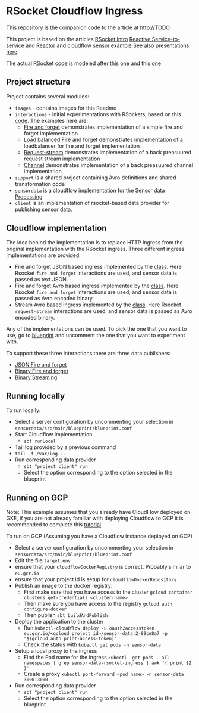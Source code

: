 # RSocket Cloudflow Ingress

This repository is the companion code to the article at [http://TODO](http://TODO)

This project is based on the articles [RSocket Intro](https://www.baeldung.com/rsocket)
[Reactive Service-to-service](https://dzone.com/articles/reactive-service-to-service-communication-with-rso-1)
and [Reactor](https://www.baeldung.com/reactor-core) and cloudflow [sensor example](https://github.com/lightbend/cloudflow/tree/master/examples/snippets/modules/ROOT/examples/sensor-data-scala)
See also presentations [here](https://www.youtube.com/watch?v=QJ3xw0MF-3U&list=PLQ4mEUUwQwBoGe4UX5mVbsNkt7DPk03Dl)

The actual RSocket code is modeled after this [one](https://github.com/b3rnoulli/rsocket-examples) and this [one](https://github.com/rsocket/rsocket-java/tree/develop/rsocket-examples/src/main/java/io/rsocket/examples/transport/tcp)


## Project structure
Project contains several modules:
* `images` - contains images for this Readme
* `interactions` - initial experimentations with RSockets, based on this [code](https://github.com/b3rnoulli/rsocket-examples).
The examples here are:
    * [Fire and forget](interactions/src/main/scala/com/lightbend/rsocket/examples/FireAndForgetClient.scala) 
    demonstrates implementation of a simple fire and forget implementation
    * [Load balanced Fire and forget](interactions/src/main/scala/com/lightbend/rsocket/examples/Multiserver.scala) 
    demonstrates implementation of a loadbalancer for fire and forget implementation
    * [Request-stream](interactions/src/main/scala/com/lightbend/rsocket/examples/StreamingClient.scala) 
    demonstrates implementation of a back preasuured request stream implementation
    * [Channel](interactions/src/main/scala/com/lightbend/rsocket/examples/ChannelEchoClient.scala) 
    demonstrates implementation of a back preasuured channel implementation
* `support` is a shared project containing Avro definitions and shared transformation code
* `sensordata` is a cloudflow implementation for the [Sensor data Processing](https://cloudflow.io/docs/current/get-started/hello-world-example.html)
* `client` is an implementation of rsocket-based data provider for publishing sensor data.

## Cloudflow implementation

The idea behind the implementation is to replace HTTP Ingress from the original implementation with the RSocket ingress.
Three different ingress implementations are provided:
* Fire and forget JSON based ingress implemented by the [class](sensordata/src/main/scala/com/lightbend/sensordata/RSocketIngress.scala).
Here Rsocket `fire and forget` interactions are used, and sensor data is passed as text JSON.
* Fire and forget Avro based ingress implemented by the [class](sensordata/src/main/scala/com/lightbend/sensordata/RSocketBinaryIngress.scala).
Here Rsocket `fire and forget` interactions are used, and sensor data is passed as Avro encoded binary.
* Stream Avro based ingress implemented by the [class](sensordata/src/main/scala/com/lightbend/sensordata/RSocketStreamIngress.scala).
Here Rsocket `request-stream` interactions are used, and sensor data is passed as Avro encoded binary. 

Any of the implementations can be used. To pick the one that you want to use, go to [blueprint](sensordata/src/main/blueprint/blueprint.conf)
and uncomment the one that you want to experiment with.

To support these three interactions there are three data publishers:
* [JSON Fire and forget](rsocketproducer/src/main/scala/com/lightbend/sensordata/producer/RSocketPublisher.scala)
* [Binary Fire and forget](rsocketproducer/src/main/scala/com/lightbend/sensordata/producer/RSocketPublisherBinary.scala)
* [Binary Streaming](rsocketproducer/src/main/scala/com/lightbend/sensordata/producer/BinaryStreamingPublisher.scala)

## Running locally

To run locally:
* Select a server configuration by uncommenting your selection in `sensordata/src/main/blueprint/blueprint.conf`
* Start Cloudflow implementation
  * `sbt runLocal`
* Tail log provided by a previous command
 * `tail -f /var/log...`
* Run corresponding data provider
  * `sbt "project client" run`
  * Select the option corresponding to the option selected in the blueprint

## Running on GCP
Note: This example assumes that you already have CloudFlow deployed on GKE, if you are not already familiar with 
deploying Cloudflow to GCP it is recommended to complete this 
[tutorial](https://cloudflow.io/docs/current/get-started/index.html)


To run on GCP (Assuming you have a Cloudflow instance deployed on GCP)
* Select a server configuration by uncommenting your selection in `sensordata/src/main/blueprint/blueprint.conf`
*  Edit the file `target.env`
  * ensure that your `cloudflowDockerRegistry` is correct. Probably similar to `eu.gcr.io`
  * ensure that your project id is setup for `cloudflowDockerRepository`
* Publish an image to the docker registry:
  * First make sure that you have access to the cluster `gcloud container clusters get-credentials <cluster-name>`
  * Then make sure you have access to the registry `gcloud auth configure-docker`
  * Then publish `sbt buildAndPublish`
* Deploy the application to the cluster
  * Run `kubectl-cloudflow deploy -u oauth2accesstoken eu.gcr.io/<gcloud project id>/sensor-data:2-89ce8a7 -p "$(gcloud auth print-access-token)"`
  * Check the status with `kubectl get pods -n sensor-data`
* Setup a local proxy to the ingress
  * Find the Pod name for the ingress `kubectl  get pods --all-namespaces | grep sensor-data-rsocket-ingress | awk '{ print $2 }'`
  * Create a proxy `kubectl port-forward <pod name> -n sensor-data 3000:3000`
* Run corresponding data provider
  * `sbt "project client" run`
  * Select the option corresponding to the option selected in the blueprint